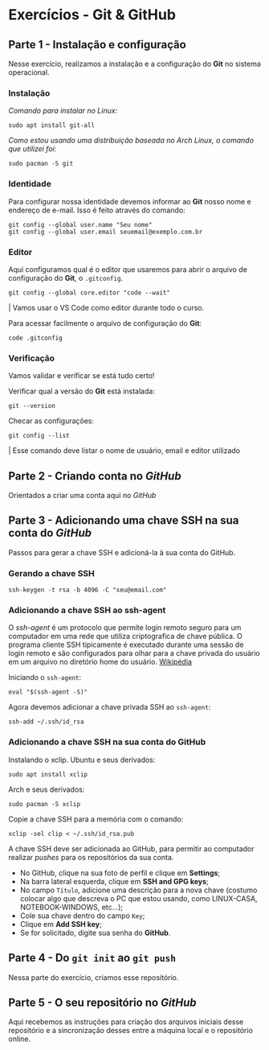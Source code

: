 # Exercícios - Git & GitHub
## Parte 1 - Instalação e configuração
Nesse exercício, realizamos a instalação e a configuração do **Git** no sistema operacional.

### Instalação

*Comando para instalar no Linux:*
```shell
sudo apt install git-all
```

*Como estou usando uma distribuição baseada no Arch Linux, o comando que utilizei foi:*
```shell
sudo pacman -S git
```

### Identidade

Para configurar nossa identidade devemos informar ao **Git** nosso nome e endereço de e-mail. Isso é feito através do comando:
```shell
git config --global user.name "Seu nome"
git config --global user.email seuemail@exemplo.com.br
```

### Editor

Aqui configuramos qual é o editor que usaremos para abrir o arquivo de configuração do **Git**, o `.gitconfig`.
```shel
git config --global core.editor "code --wait"
```
| Vamos usar o VS Code como editor durante todo o curso.

Para acessar facilmente o arquivo de configuração do **Git**:
```shel
code .gitconfig
```

### Verificação
Vamos validar e verificar se está tudo certo!

Verificar qual a versão do **Git** está instalada:
```shel
git --version
```

Checar as configurações:
```shell
git config --list
```
| Esse comando deve listar o nome de usuário, email e editor utilizado

## Parte 2 - Criando conta no *GitHub*

Orientados a criar uma conta aqui no *GitHub*

## Parte 3 - Adicionando uma chave SSH na sua conta do *GitHub*

Passos para gerar a chave SSH e adicioná-la à sua conta do GitHub.

### Gerando a chave SSH
```shell
ssh-keygen -t rsa -b 4096 -C "seu@email.com"
```

### Adicionando a chave SSH ao ssh-agent

O _ssh-agent_ é um protocolo que permite login remoto seguro para um computador em uma rede que utiliza criptografica de chave pública. O programa cliente SSH tipicamente é executado durante uma sessão de login remoto e são configurados para olhar para a chave privada do usuário em um arquivo no diretório home do usuário. [Wikipédia](https://pt.wikipedia.org/wiki/Ssh-agent)

Iniciando o `ssh-agent`:
```shell
eval "$(ssh-agent -S)"
```

Agora devemos adicionar a chave privada SSH ao `ssh-agent`:
```shell
ssh-add ~/.ssh/id_rsa
```

### Adicionando a chave SSH na sua conta do GitHub

Instalando o xclip.
Ubuntu e seus derivados:
```shell
sudo apt install xclip
```

Arch e seus derivados:
```shell
sudo pacman -S xclip
```

Copie a chave SSH para a memória com o comando:
```shell
xclip -sel clip < ~/.ssh/id_rsa.pub
```

A chave SSH deve ser adicionada ao GitHub, para permitir ao computador realizar _pushes_ para os repositórios da sua conta.

- No GitHub, clique na sua foto de perfil e clique em **Settings**;
- Na barra lateral esquerda, clique em **SSH and GPG keys**;
- No campo `Título`, adicione uma descrição para a nova chave (costumo colocar algo que descreva o PC que estou usando, como LINUX-CASA, NOTEBOOK-WINDOWS, etc...);
- Cole sua chave dentro do campo `Key`;
- Clique em **Add SSH key**;
- Se for solicitado, digite sua senha do **GitHub**.


## Parte 4 - Do `git init` ao `git push`

Nessa parte do exercício, criamos esse repositório.

## Parte 5 - O seu repositório no *GitHub*

Aqui recebemos as instruções para criação dos arquivos iniciais desse repositório e a sincronização desses entre a máquina local e o repositório online.